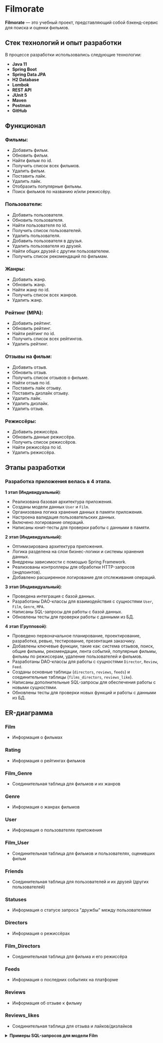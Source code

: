 # Filmorate

**Filmorate** — это учебный проект, представляющий собой бэкенд-сервис для поиска и оценки фильмов.

## Стек технологий и опыт разработки

В процессе разработки использовались следующие технологии:

- **Java 11**
- **Spring Boot**
- **Spring Data JPA**
-  **H2 Database**
- **Lombok**
- **REST API** 
- **JUnit 5** 
- **Maven**
- **Postman**
- **GitHub**

## Функционал
### Фильмы:
- Добавить фильм.
- Обновить фильм.
- Найти фильм по id.
- Получить список всех фильмов.
- Удалить фильм.
- Поставить лайк.
- Удалить лайк.
- Отобразить популярные фильмы.
- Поиск фильмов по названию и/или режиссёру.

### Пользователи:
- Добавить пользователя.
- Обновить пользователя.
- Найти пользователя по id.
- Получить список пользователей.
- Удалить пользователя.
- Добавить пользователя в друзья.
- Удалить пользователя из друзей.
- Найти общих друзей с другим пользователем.
- Получить список рекомендаций по фильмам.

### Жанры:
- Добавить жанр.
- Обновить жанр.
- Найти жанр по id.
- Получить список всех жанров.
- Удалить жанр.

### Рейтинг (MPA):
- Добавить рейтинг.
- Обновить рейтинг.
- Найти рейтинг по id.
- Получить список всех рейтингов.
- Удалить рейтинг.

### Отзывы на фильм:
- Добавить отзыв.
- Обновить отзыв.
- Получить список отзывов о фильме.
- Найти отзыв по id.
- Поставить лайк отзыву.
- Поставить дизлайк отзыву.
- Удалить лайк.
- Удалить дизлайк.
- Удалить отзыв.

### Режиссёры:
- Добавить режиссёра.
- Обновить данные режиссёра.
- Получить список режиссёров.
- Найти режиссёра по id.
- Удалить режиссёра.

## Этапы разработки

### Разработка приложения велась в 4 этапа.

**1 этап (Индивидуальный)**: 
   - Реализована базовая архитектура приложения.
   - Созданы модели данных `User` и `Film`.
   - Организована логика хранения данных в памяти приложения.
   - Настроена валидация пользовательских данных.
   - Включено логирование операций.
   - Написаны юнит-тесты для проверки работы с данными в памяти.

**2 этап (Индивидуальный)**:
   - Оптимизирована архитектура приложения.
   - Логика разделена на слои бизнес-логики и системы хранения данных.
   - Внедрены зависимости с помощью Spring Framework.
   - Реализованы контроллеры для обработки HTTP-запросов (эндпоинтов).
   - Добавлено расширенное логирование для отслеживания операций.

**3 этап (Индивидуальный)**:
   - Проведена интеграция с базой данных.
   - Разработаны DAO-классы для взаимодействия с сущностями `User`, `Film`, `Genre`, `MPA`.
   - Написаны SQL-запросы для работы с базой данных.
   - Обновлены тесты для проверки работы с данными из БД.

**4 этап (Групповой)**:
   - Проведено первоначальное планирование, проектирование, разработка, ревью, тестирование, презентация заказчику.
   - Добавлены ключевые функции, такие как: система отзывов, поиск, общие фильмы, рекомендации, лента событий, популярные фильмы, фильмы по режиссерам, удаление пользователей и фильмов.
   - Разработаны DAO-классы для работы с сущностями `Director`, `Review`, `Feed`.
   - Созданы основные таблицы (`directors`, `reviews`, `feeds`) и соединительные таблицы (`films_directors`, `reviews_like`).
   - Написаны дополнительные SQL-запросы для обеспечения работы с новыми сущностями.
   - Обновлены тесты для проверки новых функций и работы с данными из БД.

## ER-диаграмма

 
### Film
- Информация о фильмах

### Rating
- Информация о рейтингах фильмов

### Film_Genre
- Соединительная таблица для фильмов и их жанров

### Genre
- Информация о жанрах фильмов

### User
- Информация о пользователях приложения

### Film_User
- Соединительная таблица для фильмов и пользователях, оценивших фильм

### Friends
- Соединительная таблица для пользователей и их друзей (других пользователей)

### Statuses
- Информация о статусе запроса "дружбы" между пользователями

### Directors
- Информация о режиссёрах

### Film_Directors
- Соединительная таблица для фильма и его режиссёра

### Feeds
- Информация о последних событиях на платформе

### Reviews
- Информация об отзыве к фильму

### Reviews_likes
- Соединительная таблица для отзыва и лайков/дизлайков

<details><summary><strong>Примеры SQL-запросов для модели Film</strong></summary>
   
### 1. Добавить фильм 
#### create(Film film)
```sql
INSERT INTO films(name,
                  description,
                  releaseDate,
                  duration,
                  rating_id)
VALUES ({film.getName()}, 
       {film.getDescription()}, 
       {film.getReleaseDate()}, 
       {film.getDuration()},
       {film.getRating()});
```

### 2. Обновить фильм
#### update(Film film)
```sql
UPDATE Film 
SET name = {film.getName()}, 
    description = {film.getDescription()}, 
    releaseDate = {film.getReleaseDate()}, 
    duration = {film.getDuration()}, 
    rating = {film.getRating()}, 
WHERE id = {film.getId()};
```

### 3. Найти фильм по id
#### findFilm(Long filmId)
```sql
SELECT * 
FROM films 
WHERE id = {filmId};
```

### 4. Получить список всех фильмов
#### Collection<Film> findAll()
```sql
SELECT * 
FROM films;
```

### 5. Удалить фильм
#### delete(Long filmId)
```sql
DELETE FROM films 
WHERE id = {filmId};
```

### 6. Поставить лайк
#### addLike(Film film, User user)
```sql
INSERT INTO likes(film_id, user_id) 
VALUES ({film.getId()}, {user.getId()});
```

### 7. Удалить лайк
#### deleteLike(Film film, User user)
```sql
DELETE FROM likes 
WHERE film_id = {film.getId()} AND user_id = {user.getId()};
```

### 8. Отобразить популярные фильмы
#### findPopular(Integer count)
```sql
SELECT f.* FROM films AS f  
LEFT JOIN (SELECT film_id, count(l.user_id) likes
           FROM likes AS l  
           GROUP BY l.film_id
           ORDER BY count(l.user_id) DESC 
           LIMIT {count})
AS liked_films ON f.id = liked_films.film_id  
ORDER BY liked_films.likes DESC
```

### 9. Поиск фильмов по режиссёру
#### findDirectorFilms(Long directorId)
```sql
SELECT f.* FROM films_directors AS fd " +
            "LEFT JOIN films AS f ON fd.film_id = f.id " +
            "WHERE fd.director_id = {directorId}
```

### 10. Получить количество лайков у фильма
#### getLikes(Long filmId)
```sql
SELECT user_id FROM likes WHERE film_id = {filmId}
```
</details>


